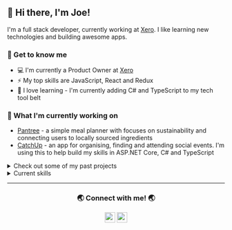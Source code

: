 ## 👋 Hi there, I'm Joe!

I'm a full stack developer, currently working at [Xero][xero]. I like learning new technologies and building awesome apps.

### 👾 Get to know me

- 💻 I'm currently a Product Owner at [Xero][xero]
- ⚡ My top skills are JavaScript, React and Redux
- 🌱 I love learning - I'm currently adding C# and TypeScript to my tech tool belt

### 🔭 What I'm currently working on

- [Pantree][pantree] - a simple meal planner with focuses on sustainability and connecting users to locally sourced ingredients
- [CatchUp][catchup] - an app for organising, finding and attending social events. I'm using this to help build my skills in ASP.NET Core, C# and TypeScript
<!-- - [Allocredit][allocredit] - an app that allows Xero users to allocate credit notes to their AR invoices in bulk -->

<details>
  <summary>Check out some of my past projects</summary>
  <br>
  I recently graduated from [Enspiral Dev Academy][eda], a full immersion development boot camp. The projects below were completed while I was on the boot camp and are a mix of individual and group projects. They're listed in chronological order of when they were built, with the most recent being at the top.

  - [show-me-the-money][show-me-the-money] - Records and tracks the cost of meetings based on hourly rates of the attendees
  - [todo-full-stack][todo-full-stack] - A simple to-do list app
  - [quiz-me-tender][quiz-me-tender] - Pub quiz app!
  - [life-of-the-party][life-of-the-party] - Web-based version of the American card game, Black or Red
  - [grateful-8][grateful-8] - The magic 8 ball redefined
  - [mind-eater][mind-eater] - A very basic game that 'guesses' what your favourite food is
  - [conways][conways] - Console app that simulates Conway's Game of Life
  - [tdd-bowling][tdd-bowling] - A bowling score calculator built using TDD
  - [sonic-minesweeper][sonic-minesweeper] - Minesweeper to the theme of Sonic the Hedgehog
  - [calculator][calculator] - A basic calculator inspired by retro Casio calculator watches
</details>

<details>
  <summary>Current skills</summary>

  - HTML
  - CSS - both custom and frameworks like Materialize, Bulma and Skeleton
  - JavaScript
  - React and Redux
  - Handlebars
  - Express
  - Knex with SQLite and PostgreSQL
  - Node
  - Creating and consuming RESTful APIs

</details>

---

<h3 align="center">🌏 Connect with me! 🌏</h3>

<p align="center">
  <a href="https://www.linkedin.com/in/josef-butler/" alt="Joe Butler | LinkedIn"><img width="24px" src="https://cdn.jsdelivr.net/npm/simple-icons@3.4.0/icons/linkedin.svg"></a>
  <a href="https://github.com/josef-butler" alt="Joe Butler | GitHub"><img width="24px" src="https://cdn.jsdelivr.net/npm/simple-icons@3.4.0/icons/github.svg"></a>
</p>

[xero]: https://www.xero.com/
[eda]: https://devacademy.co.nz/

[pantree]: https://github.com/kotare-2020/Pantree
[catchup]: https://github.com/josef-butler/catchup
[allocredit]: https://github.com/josef-butler/allocredit

[todo-full-stack]: https://github.com/josef-butler/todo-full-stack
[show-me-the-money]: https://github.com/josef-butler/show-me-the-money
[conways]: https://github.com/josef-butler/conways
[life-of-the-party]: https://github.com/kotare-2020/life-of-the-party
[quiz-me-tender]: https://github.com/josef-butler/quiz-me-tender
[grateful-8]: https://github.com/kotare-2020/grateful-8
[mind-eater]: https://github.com/kotare-2020/mind-eater
[tdd-bowling]: https://github.com/josef-butler/tdd-bowling
[sonic-minesweeper]: https://github.com/josef-butler/sonic-minesweeper
[calculator]: https://github.com/josef-butler/calculator
